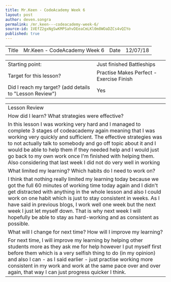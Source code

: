 ```yaml
---
title: Mr.Keen - CodeAcademy Week 6
layout: post
author: deven.songra
permalink: /mr.keen---codeacademy-week-6/
source-id: 1VEfZ2gxNgSwKMPSahvDEeaCmLKl0m8WOaDZCs4vQIYo
published: true
---
```

<table>
  <tr>
    <td>Title</td>
    <td>Mr.Keen - CodeAcademy Week 6</td>
    <td>Date</td>
    <td>12/07/18</td>
  </tr>
</table>


<table>
  <tr>
    <td>Starting point:</td>
    <td>Just finished Battleships</td>
  </tr>
  <tr>
    <td>Target for this lesson?</td>
    <td>Practise Makes Perfect - Exercise Finish</td>
  </tr>
  <tr>
    <td>Did I reach my target? 
(add details to "Lesson Review")</td>
    <td> Yes </td>
  </tr>
</table>


<table>
  <tr>
    <td>Lesson Review</td>
  </tr>
  <tr>
    <td>How did I learn? What strategies were effective? </td>
  </tr>
  <tr>
    <td>In this lesson I was working very hard and I managed to complete 3 stages of codeacademy again meaning that I was working very quickly and sufficient. The effective strategies was to not actually talk to somebody and go off topic about it and I would be able to help them if they needed help and I would just go back to my own work once I'm finished with helping them. Also considering that last week I did not do very well in working 
</td>
  </tr>
  <tr>
    <td>What limited my learning? Which habits do I need to work on? </td>
  </tr>
  <tr>
    <td>I think that nothing really limited my learning today because we got the full 60 minutes of working time today again and I didn't get distracted with anything in the whole lesson and also I could work on one habit which is just to stay consistent in weeks. As I have said in previous blogs, I work well one week but the next week I just let myself down. That is why next week I will hopefully be able to stay as hard-working and as consistent as possible.
</td>
  </tr>
  <tr>
    <td>What will I change for next time? How will I improve my learning?</td>
  </tr>
  <tr>
    <td>For next time, I will improve my learning by helping other students more as they ask me for help however I put myself first before them which is a very selfish thing to do (in my opinion) and also I can - as I said earlier - just practise working more consistent in my work and work at the same pace over and over again, that way I can just progress quicker I think.</td>
  </tr>
</table>


